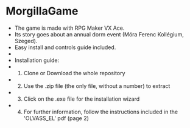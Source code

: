 # MorgillaGame
+ The game is made with RPG Maker VX Ace.
+ Its story goes about an annual dorm event (Móra Ferenc Kollégium, Szeged).  
+ Easy install and controls guide included.
+
+ Installation guide:
+ 1) Clone or Download the whole repository
+ 2) Use the .zip file (the only file, without a number) to extract
+ 3) Click on the .exe file for the installation wizard
+ 4) For further information, follow the instructions included in the 'OLVASS_EL' pdf (page 2)
